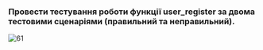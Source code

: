 ### Провести тестування роботи функції user_register за двома тестовими сценаріями (правильний та неправильний).

![61](https://user-images.githubusercontent.com/93474882/209748483-0d8bfa6d-9a84-4c1f-b489-49b8e26eac7b.png)
